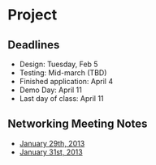 Project
=======

Deadlines
---------
* Design: Tuesday, Feb 5
* Testing: Mid-march (TBD)
* Finished application: April 4
* Demo Day: April 11
* Last day of class: April 11

Networking Meeting Notes
------------------------

* [January 29th, 2013](http://www.datacomm.me/notes-2013-1-29.html)
* [January 31st, 2013](http://www.datacomm.me/notes-2013-1-31.html)
